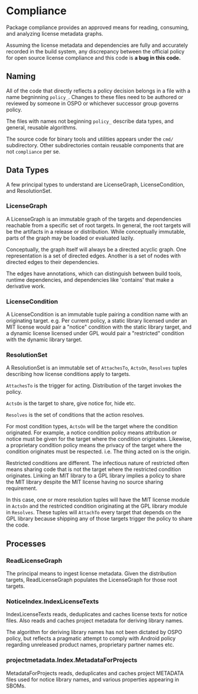 # Compliance

<!-- Much of this content appears too in doc.go
When changing this file consider whether the change also applies to doc.go -->

Package compliance provides an approved means for reading, consuming, and
analyzing license metadata graphs.

Assuming the license metadata and dependencies are fully and accurately
recorded in the build system, any discrepancy between the official policy for
open source license compliance and this code is **a bug in this code.**

## Naming

All of the code that directly reflects a policy decision belongs in a file with
a name begninning `policy_`. Changes to these files need to be authored or
reviewed by someone in OSPO or whichever successor group governs policy.

The files with names not beginning `policy_` describe data types, and general,
reusable algorithms.

The source code for binary tools and utilities appears under the `cmd/`
subdirectory. Other subdirectories contain reusable components that are not
`compliance` per se.

## Data Types

A few principal types to understand are LicenseGraph, LicenseCondition, and
ResolutionSet.

### LicenseGraph

A LicenseGraph is an immutable graph of the targets and dependencies reachable
from a specific set of root targets. In general, the root targets will be the
artifacts in a release or distribution. While conceptually immutable, parts of
the graph may be loaded or evaluated lazily.

Conceptually, the graph itself will always be a directed acyclic graph. One
representation is a set of directed edges. Another is a set of nodes with
directed edges to their dependencies.

The edges have annotations, which can distinguish between build tools, runtime
dependencies, and dependencies like 'contains' that make a derivative work.

### LicenseCondition

A LicenseCondition is an immutable tuple pairing a condition name with an
originating target. e.g. Per current policy, a static library licensed under an
MIT license would pair a "notice" condition with the static library target, and
a dynamic license licensed under GPL would pair a "restricted" condition with
the dynamic library target.

### ResolutionSet

A ResolutionSet is an immutable set of `AttachesTo`, `ActsOn`, `Resolves`
tuples describing how license conditions apply to targets.

`AttachesTo` is the trigger for acting. Distribution of the target invokes
the policy.

`ActsOn` is the target to share, give notice for, hide etc.

`Resolves` is the set of conditions that the action resolves.

For most condition types, `ActsOn` will be the target where the condition
originated. For example, a notice condition policy means attribution or notice
must be given for the target where the condition originates. Likewise, a
proprietary condition policy means the privacy of the target where the
condition originates must be respected. i.e. The thing acted on is the origin.

Restricted conditions are different. The infectious nature of restricted often
means sharing code that is not the target where the restricted condition
originates. Linking an MIT library to a GPL library implies a policy to share
the MIT library despite the MIT license having no source sharing requirement.

In this case, one or more resolution tuples will have the MIT license module in
`ActsOn` and the restricted condition originating at the GPL library module in
`Resolves`. These tuples will `AttachTo` every target that depends on the GPL
library because shipping any of those targets trigger the policy to share the
code.

## Processes

### ReadLicenseGraph

The principal means to ingest license metadata. Given the distribution targets,
ReadLicenseGraph populates the LicenseGraph for those root targets.

### NoticeIndex.IndexLicenseTexts

IndexLicenseTexts reads, deduplicates and caches license texts for notice
files. Also reads and caches project metadata for deriving library names.

The algorithm for deriving library names has not been dictated by OSPO policy,
but reflects a pragmatic attempt to comply with Android policy regarding
unreleased product names, proprietary partner names etc.

### projectmetadata.Index.MetadataForProjects

MetadataForProjects reads, deduplicates and caches project METADATA files used
for notice library names, and various properties appearing in SBOMs.